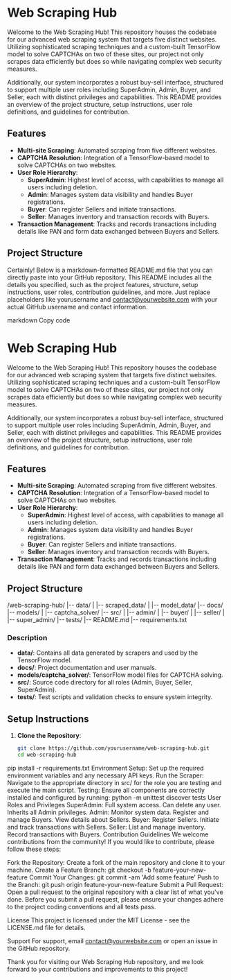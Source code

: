 # Web Scraping Hub

Welcome to the Web Scraping Hub! This repository houses the codebase for our advanced web scraping system that targets five distinct websites. Utilizing sophisticated scraping techniques and a custom-built TensorFlow model to solve CAPTCHAs on two of these sites, our project not only scrapes data efficiently but does so while navigating complex web security measures.

Additionally, our system incorporates a robust buy-sell interface, structured to support multiple user roles including SuperAdmin, Admin, Buyer, and Seller, each with distinct privileges and capabilities. This README provides an overview of the project structure, setup instructions, user role definitions, and guidelines for contribution.

## Features

- **Multi-site Scraping**: Automated scraping from five different websites.
- **CAPTCHA Resolution**: Integration of a TensorFlow-based model to solve CAPTCHAs on two websites.
- **User Role Hierarchy**:
  - **SuperAdmin**: Highest level of access, with capabilities to manage all users including deletion.
  - **Admin**: Manages system data visibility and handles Buyer registrations.
  - **Buyer**: Can register Sellers and initiate transactions.
  - **Seller**: Manages inventory and transaction records with Buyers.
- **Transaction Management**: Tracks and records transactions including details like PAN and form data exchanged between Buyers and Sellers.

## Project Structure


Certainly! Below is a markdown-formatted README.md file that you can directly paste into your GitHub repository. This README includes all the details you specified, such as the project features, structure, setup instructions, user roles, contribution guidelines, and more. Just replace placeholders like yourusername and contact@yourwebsite.com with your actual GitHub username and contact information.

markdown
Copy code
# Web Scraping Hub

Welcome to the Web Scraping Hub! This repository houses the codebase for our advanced web scraping system that targets five distinct websites. Utilizing sophisticated scraping techniques and a custom-built TensorFlow model to solve CAPTCHAs on two of these sites, our project not only scrapes data efficiently but does so while navigating complex web security measures.

Additionally, our system incorporates a robust buy-sell interface, structured to support multiple user roles including SuperAdmin, Admin, Buyer, and Seller, each with distinct privileges and capabilities. This README provides an overview of the project structure, setup instructions, user role definitions, and guidelines for contribution.

## Features

- **Multi-site Scraping**: Automated scraping from five different websites.
- **CAPTCHA Resolution**: Integration of a TensorFlow-based model to solve CAPTCHAs on two websites.
- **User Role Hierarchy**:
  - **SuperAdmin**: Highest level of access, with capabilities to manage all users including deletion.
  - **Admin**: Manages system data visibility and handles Buyer registrations.
  - **Buyer**: Can register Sellers and initiate transactions.
  - **Seller**: Manages inventory and transaction records with Buyers.
- **Transaction Management**: Tracks and records transactions including details like PAN and form data exchanged between Buyers and Sellers.

## Project Structure

/web-scraping-hub/
|-- data/
| |-- scraped_data/
| |-- model_data/
|-- docs/
|-- models/
| |-- captcha_solver/
|-- src/
| |-- admin/
| |-- buyer/
| |-- seller/
| |-- super_admin/
|-- tests/
|-- README.md
|-- requirements.txt



### Description

- **data/**: Contains all data generated by scrapers and used by the TensorFlow model.
- **docs/**: Project documentation and user manuals.
- **models/captcha_solver/**: TensorFlow model files for CAPTCHA solving.
- **src/**: Source code directory for all roles (Admin, Buyer, Seller, SuperAdmin).
- **tests/**: Test scripts and validation checks to ensure system integrity.

## Setup Instructions

1. **Clone the Repository**:
   ```bash
   git clone https://github.com/yourusername/web-scraping-hub.git
   cd web-scraping-hub
pip install -r requirements.txt
Environment Setup:
Set up the required environment variables and any necessary API keys.
Run the Scraper:
Navigate to the appropriate directory in src/ for the role you are testing and execute the main script.
Testing:
Ensure all components are correctly installed and configured by running:
python -m unittest discover tests
User Roles and Privileges
SuperAdmin:
Full system access.
Can delete any user.
Inherits all Admin privileges.
Admin:
Monitor system data.
Register and manage Buyers.
View details about Sellers.
Buyer:
Register Sellers.
Initiate and track transactions with Sellers.
Seller:
List and manage inventory.
Record transactions with Buyers.
Contribution Guidelines
We welcome contributions from the community! If you would like to contribute, please follow these steps:

Fork the Repository:
Create a fork of the main repository and clone it to your machine.
Create a Feature Branch:
git checkout -b feature-your-new-feature
Commit Your Changes:
git commit -am 'Add some feature'
Push to the Branch:
git push origin feature-your-new-feature
Submit a Pull Request:
Open a pull request to the original repository with a clear list of what you've done.
Before you submit a pull request, please ensure your changes adhere to the project coding conventions and all tests pass.

License
This project is licensed under the MIT License - see the LICENSE.md file for details.

Support
For support, email contact@yourwebsite.com or open an issue in the GitHub repository.

Thank you for visiting our Web Scraping Hub repository, and we look forward to your contributions and improvements to this project!
